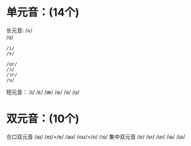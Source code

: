 # 单元音：(14个)
  长元音:
    /ʌ/　  
    /ɑ/

    /i/
    /ɝ/

    /ɑr/
    /ɔ/
    /ɔr/
    /u/
  短元音：
    /ɪ/
    /ɛ/
    /æ/
    /ɚ/
    /ə/
    /ʊ/

# 双元音：(10个)
  合口双元音
    /аɪ/
    /eɪ/=/e/
    /аʊ/
    /oʊ/=/o/
    /ɔɪ/
  集中双元音
    /ɪr/
    /ɛr/
    /ʊr/
    /iə/
    /ɪə/ 